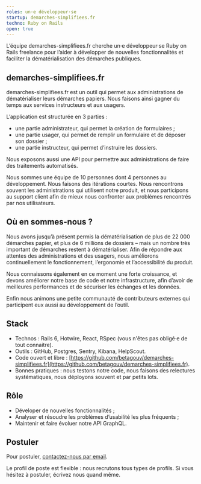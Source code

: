 ```yaml
---
roles: un·e développeur·se
startup: demarches-simplifiees.fr
techno: Ruby on Rails
open: true
---
```


L’équipe demarches-simplifiees.fr cherche un·e développeur·se Ruby on Rails freelance pour l’aider à développer de nouvelles fonctionnalités et faciliter la dématérialisation des démarches publiques.

<!--more-->

## demarches-simplifiees.fr

demarches-simplifiees.fr est un outil qui permet aux administrations de dématérialiser leurs démarches papiers. Nous faisons ainsi gagner du temps aux services instructeurs et aux usagers.

L’application est structurée en 3 parties :

- une partie administrateur, qui permet la création de formulaires ;
- une partie usager, qui permet de remplir un formulaire et de déposer son dossier ;
- une partie instructeur, qui permet d’instruire les dossiers.

Nous exposons aussi une API pour permettre aux administrations de faire des traitements automatisés.

Nous sommes une équipe de 10 personnes dont 4 personnes au développement. Nous faisons des itérations courtes. Nous rencontrons souvent les administrations qui utilisent notre produit, et nous participons au support client afin de mieux nous confronter aux problèmes rencontrés par nos utilisateurs.

## Où en sommes-nous ?

Nous avons jusqu’à présent permis la dématérialisation de plus de 22 000 démarches papier, et plus de 6 millions de dossiers – mais un nombre très important de démarches restent à dématérialiser. Afin de répondre aux attentes des administrations et des usagers, nous améliorons continuellement le fonctionnement, l’ergonomie et l’accessibilité du produit.

Nous connaissons également en ce moment une forte croissance, et devons améliorer notre base de code et notre infrastructure, afin d’avoir de meilleures performances et de sécuriser les échanges et les données.

Enfin nous animons une petite communauté de contributeurs externes qui participent eux aussi au développement de l’outil.

## Stack

- Technos : Rails 6, Hotwire, React, RSpec (vous n'êtes pas obligé·e de tout connaitre).
- Outils : GitHub, Postgres, Sentry, Kibana, HelpScout.
- Code ouvert et libre : [https://github.com/betagouv/demarches-simplifiees.fr](https://github.com/betagouv/demarches-simplifiees.fr).
- Bonnes pratiques : nous testons notre code, nous faisons des relectures systématiques, nous déployons souvent et par petits lots.

## Rôle

- Déveloper de nouvelles fonctionnalités ;
- Analyser et résoudre les problèmes d’usabilité les plus fréquents ;
- Maintenir et faire évoluer notre API GraphQL.

## Postuler

Pour postuler, [contactez-nous par email](mailto:contact@demarches-simplifiees.fr).

Le profil de poste est flexible : nous recrutons tous types de profils. Si vous hésitez à postuler, écrivez nous quand même.
